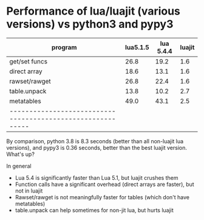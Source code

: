 # Performance of lua/luajit (various versions) vs python3 and pypy3

| program         |   lua5.1.5   |   lua 5.4.4   |   luajit |
|-----------------|--------------|---------------|----------|
| get/set funcs   |    26.8      |     19.2      |    1.6   |
| direct array    |    18.6      |     13.1      |    1.6   |
| rawset/rawget   |    26.8      |     22.4      |    1.6   |
| table.unpack    |    13.8      |     10.2      |    2.7   |
| metatables      |    49.0      |     43.1      |    2.5   |
|-----------------------------------------------------------|

By comparison, python 3.8 is 8.3 seconds (better than all
non-luajit lua versions), and pypy3 is 0.36 seconds, better than
the best luajit version.  What's up?

In general

* Lua 5.4 is significantly faster than Lua 5.1, but luajit crushes them
* Function calls have a significant overhead (direct arrays are faster),
  but not in luajit
* Rawset/rawget is not meaningfully faster for tables (which don't have metatables)
* table.unpack can help sometimes for non-jit lua, but hurts luajit
